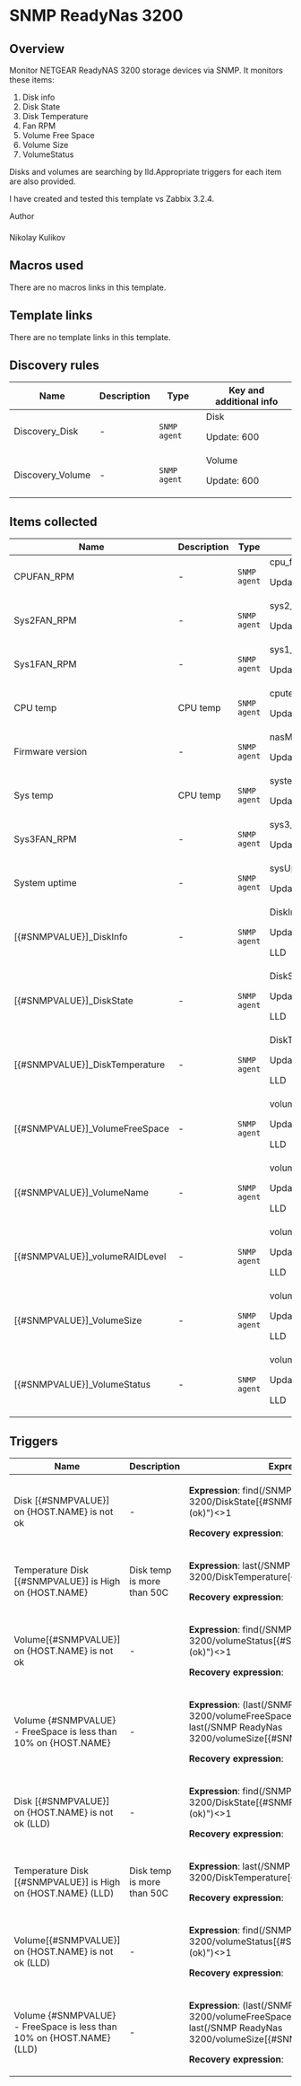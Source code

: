 # SNMP ReadyNas 3200

## Overview

Monitor NETGEAR ReadyNAS 3200 storage devices via SNMP. It monitors these items:


1. Disk info
2. Disk State
3. Disk Temperature
4. Fan RPM
5. Volume Free Space
6. Volume Size
7. VolumeStatus


Disks and volumes are searching by lld.Appropriate triggers for each item are also provided.


I have created and tested this template vs Zabbix 3.2.4. 


<p style="margin: 0px 0px 1.5em; padding: 0px; border: 0px; outline: 0px; vertical-align: baseline; background

## Author

Nikolay Kulikov

## Macros used

There are no macros links in this template.

## Template links

There are no template links in this template.

## Discovery rules

|Name|Description|Type|Key and additional info|
|----|-----------|----|----|
|Discovery_Disk|<p>-</p>|`SNMP agent`|Disk<p>Update: 600</p>|
|Discovery_Volume|<p>-</p>|`SNMP agent`|Volume<p>Update: 600</p>|


## Items collected

|Name|Description|Type|Key and additional info|
|----|-----------|----|----|
|CPUFAN_RPM|<p>-</p>|`SNMP agent`|cpu_fan_RPM<p>Update: 30</p>|
|Sys2FAN_RPM|<p>-</p>|`SNMP agent`|sys2_fan_RPM<p>Update: 30</p>|
|Sys1FAN_RPM|<p>-</p>|`SNMP agent`|sys1_fan_RPM<p>Update: 30</p>|
|CPU temp|<p>CPU temp</p>|`SNMP agent`|cputemp<p>Update: 30</p>|
|Firmware version|<p>-</p>|`SNMP agent`|nasMgrSoftwareVersion<p>Update: 30</p>|
|Sys temp|<p>CPU temp</p>|`SNMP agent`|systemp<p>Update: 30</p>|
|Sys3FAN_RPM|<p>-</p>|`SNMP agent`|sys3_fan_RPM<p>Update: 30</p>|
|System uptime|<p>-</p>|`SNMP agent`|sysUptime<p>Update: 30</p>|
|[{#SNMPVALUE}]_DiskInfo|<p>-</p>|`SNMP agent`|DiskInfo[{#SNMPVALUE}]<p>Update: 30</p><p>LLD</p>|
|[{#SNMPVALUE}]_DiskState|<p>-</p>|`SNMP agent`|DiskState[{#SNMPVALUE}]<p>Update: 30</p><p>LLD</p>|
|[{#SNMPVALUE}]_DiskTemperature|<p>-</p>|`SNMP agent`|DiskTemperature[{#SNMPVALUE}]<p>Update: 30</p><p>LLD</p>|
|[{#SNMPVALUE}]_VolumeFreeSpace|<p>-</p>|`SNMP agent`|volumeFreeSpace[{#SNMPVALUE}]<p>Update: 30</p><p>LLD</p>|
|[{#SNMPVALUE}]_VolumeName|<p>-</p>|`SNMP agent`|volumeName[{#SNMPVALUE}]<p>Update: 30</p><p>LLD</p>|
|[{#SNMPVALUE}]_volumeRAIDLevel|<p>-</p>|`SNMP agent`|volumeRAIDLevel[{#SNMPVALUE}]<p>Update: 30</p><p>LLD</p>|
|[{#SNMPVALUE}]_VolumeSize|<p>-</p>|`SNMP agent`|volumeSize[{#SNMPVALUE}]<p>Update: 30</p><p>LLD</p>|
|[{#SNMPVALUE}]_VolumeStatus|<p>-</p>|`SNMP agent`|volumeStatus[{#SNMPVALUE}]<p>Update: 30</p><p>LLD</p>|


## Triggers

|Name|Description|Expression|Priority|
|----|-----------|----------|--------|
|Disk [{#SNMPVALUE}] on {HOST.NAME} is not ok|<p>-</p>|<p>**Expression**: find(/SNMP ReadyNas 3200/DiskState[{#SNMPVALUE}],,"regexp","(ok)")<>1</p><p>**Recovery expression**: </p>|disaster|
|Temperature Disk [{#SNMPVALUE}] is High on {HOST.NAME}|<p>Disk temp is more than 50C</p>|<p>**Expression**: last(/SNMP ReadyNas 3200/DiskTemperature[{#SNMPVALUE}])>122</p><p>**Recovery expression**: </p>|high|
|Volume[{#SNMPVALUE}] on {HOST.NAME} is not ok|<p>-</p>|<p>**Expression**: find(/SNMP ReadyNas 3200/volumeStatus[{#SNMPVALUE}],,"regexp","(ok)")<>1</p><p>**Recovery expression**: </p>|disaster|
|Volume {#SNMPVALUE} - FreeSpace is less than 10% on {HOST.NAME}|<p>-</p>|<p>**Expression**: (last(/SNMP ReadyNas 3200/volumeFreeSpace[{#SNMPVALUE}]) / last(/SNMP ReadyNas 3200/volumeSize[{#SNMPVALUE}]) * 100) < 10</p><p>**Recovery expression**: </p>|high|
|Disk [{#SNMPVALUE}] on {HOST.NAME} is not ok (LLD)|<p>-</p>|<p>**Expression**: find(/SNMP ReadyNas 3200/DiskState[{#SNMPVALUE}],,"regexp","(ok)")<>1</p><p>**Recovery expression**: </p>|disaster|
|Temperature Disk [{#SNMPVALUE}] is High on {HOST.NAME} (LLD)|<p>Disk temp is more than 50C</p>|<p>**Expression**: last(/SNMP ReadyNas 3200/DiskTemperature[{#SNMPVALUE}])>122</p><p>**Recovery expression**: </p>|high|
|Volume[{#SNMPVALUE}] on {HOST.NAME} is not ok (LLD)|<p>-</p>|<p>**Expression**: find(/SNMP ReadyNas 3200/volumeStatus[{#SNMPVALUE}],,"regexp","(ok)")<>1</p><p>**Recovery expression**: </p>|disaster|
|Volume {#SNMPVALUE} - FreeSpace is less than 10% on {HOST.NAME} (LLD)|<p>-</p>|<p>**Expression**: (last(/SNMP ReadyNas 3200/volumeFreeSpace[{#SNMPVALUE}]) / last(/SNMP ReadyNas 3200/volumeSize[{#SNMPVALUE}]) * 100) < 10</p><p>**Recovery expression**: </p>|high|
